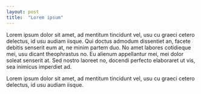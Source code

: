 ```yaml
---
layout: post
title:  "Lorem ipsum"
---
```

Lorem ipsum dolor sit amet, ad mentitum tincidunt vel, usu cu graeci cetero delectus, id usu audiam iisque. Qui doctus admodum dissentiet an, facete debitis senserit eum at, ne minim partem duo. No amet labores cotidieque mei, usu dicant theophrastus no. Eu alienum appellantur mei, mei dolor soleat senserit at. Sed nostro laoreet no, docendi perfecto elaboraret ut vis, sea inimicus imperdiet ad.

Lorem ipsum dolor sit amet, ad mentitum tincidunt vel, usu cu graeci cetero delectus, id usu audiam iisque.